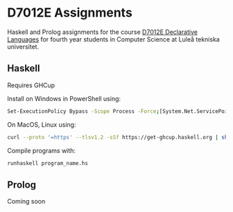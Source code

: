 # D7012E Assignments
Haskell and Prolog assignments for the course [D7012E Declarative Languages](https://www.ltu.se/en/education/course/d70/d7012e-declarative-languages) for fourth year students in Computer Science at Luleå tekniska universitet.

## Haskell
Requires GHCup

Install on Windows in PowerShell using:
```bash
Set-ExecutionPolicy Bypass -Scope Process -Force;[System.Net.ServicePointManager]::SecurityProtocol = [System.Net.ServicePointManager]::SecurityProtocol -bor 3072; try { & ([ScriptBlock]::Create((Invoke-WebRequest https://www.haskell.org/ghcup/sh/bootstrap-haskell.ps1 -UseBasicParsing))) -Interactive -DisableCurl } catch { Write-Error $_ }
``` 

On MacOS, Linux using:
```bash
curl --proto '=https' --tlsv1.2 -sSf https://get-ghcup.haskell.org | sh
``` 

Compile programs with:
```bash
runhaskell program_name.hs
``` 

## Prolog
Coming soon